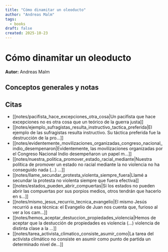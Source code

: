 ```yaml
---
title: "Cómo dinamitar un oleoducto"
author: "Andreas Malm"
tags:
  - books
draft: false
created: 2025-10-23
---
```


# Cómo dinamitar un oleoducto

**Autor:** Andreas Malm


## Conceptos generales y notas



## Citas
- [[notes/pacifista_hace_excepciones_otra_cosa|Un pacifista que hace excepciones no es otra cosa que un teórico de la guerra justa]]
- [[notes/ejemplo_sufragistas_resulta_instructivo_tactica_preferida|El ejemplo de las sufragistas resulta instructivo. Su táctica preferida fue la destrucción de la pro...]]
- [[notes/evidentemente_movilizaciones_organizadas_congreso_nacional_indio_desempenaron|Evidentemente, las movilizaciones organizadas por el Congreso Nacional Indio desempeñaron un papel m...]]
- [[notes/nuestra_politica_promover_estado_racial_mediante|Nuestra política de promover un estado no racial mediante la no violencia no ha conseguido nada (…) ...]]
- [[notes/llame_secundar_protesta_violenta_siempre_fuera|Llamé a secundar la protesta no violenta siempre que fuera efectiva]]
- [[notes/estados_pueden_abrir_compuertas|Si los estados no pueden abrir las compuertas por sus porpios medios, otros tendrán que hacerlo en s...]]
- [[notes/mismo_jesus_recurrio_tecnica_evangelio|El mismo Jesús recurrió a esa técnica: el Evangelio de Juan nos cuenta que, furioso al ver a los cam...]]
- [[notes/hemos_aceptar_destuccion_propiedades_violencia|Hemos de aceptar que la destucción de propiedades es violencia (…) violencia de distinta clase a la ...]]
- [[notes/tarea_activista_climatico_consiste_asumir_como|La tarea del activista climático no consiste en asumir como punto de partida un determinado nivel de...]]
